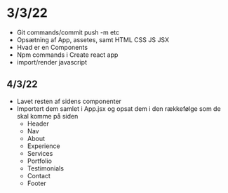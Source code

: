 # 3/3/22
- Git commands/commit push -m etc
- Opsætning af App, assetes, samt HTML CSS JS JSX
- Hvad er en Components
- Npm commands i Create react app 
- import/render javascript 

## 4/3/22
- Lavet resten af sidens componenter 
- Importert dem samlet i App.jsx og opsat dem i den rækkefølge som de skal komme på siden  
    - Header
    - Nav
    - About
    - Experience
    - Services
    - Portfolio
    - Testimonials
    - Contact
    - Footer

